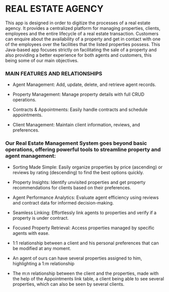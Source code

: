 # REAL ESTATE AGENCY 
This app is designed in order to digitize the processes of a real estate agency. It provides a centralized platform for managing properties, clients, employees and the entire lifecycle of a real estate transaction. Customers can enquire about the availability of a property and get in contact with one of the employees over the facilities that the listed properties possess. This Java-based app focuses strictly on facilitating the sale of a property and also providing a better experience for both agents and customers, this being some of our main objectives.

### MAIN FEATURES AND RELATIONSHIPS

- Agent Management: Add, update, delete, and retrieve agent records.

- Property Management: Manage property details with full CRUD operations.

- Contracts & Appointments: Easily handle contracts and schedule appointments.

- Client Management: Maintain client information, reviews, and preferences.

### Our Real Estate Management System goes beyond basic operations, offering powerful tools to streamline property and agent management:

- Sorting Made Simple: Easily organize properties by price (ascending) or reviews by rating (descending) to find the best options quickly.

- Property Insights: Identify unvisited properties and get property recommendations for clients based on their preferences.

- Agent Performance Analytics: Evaluate agent efficiency using reviews and contract data for informed decision-making.

- Seamless Linking: Effortlessly link agents to properties and verify if a property is under contract.

- Focused Property Retrieval: Access properties managed by specific agents with ease.

- 1:1 relationship between a client and his personal preferences that can be modified at any moment.

- An agent of ours can have several properties assigned to him, highlighting a 1:m relationship

- The m:n relationship between the client and the properties, made with the help of the Appointments link table, a client being able to see several properties, which can also be seen by several clients.
